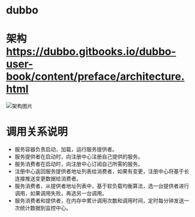 # dubbo
# 架构 https://dubbo.gitbooks.io/dubbo-user-book/content/preface/architecture.html
  ![架构图片](https://dubbo.gitbooks.io/dubbo-user-book/content/sources/images/dubbo-architecture.jpg)<br>
# 调用关系说明
  * 服务容器负责启动，加载，运行服务提供者。
  * 服务提供者在启动时，向注册中心注册自己提供的服务。
  * 服务消费者在启动时，向注册中心订阅自己所需的服务。
  * 注册中心返回服务提供者地址列表给消费者，如果有变更，注册中心将基于长连接推送变更数据给消费者。
  * 服务消费者，从提供者地址列表中，基于软负载均衡算法，选一台提供者进行调用，如果调用失败，再选另一台调用。
  * 服务消费者和提供者，在内存中累计调用次数和调用时间，定时每分钟发送一次统计数据到监控中心。
